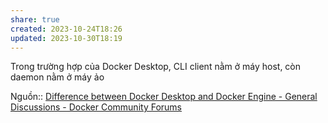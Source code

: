 ```yaml
---
share: true
created: 2023-10-24T18:26
updated: 2023-10-30T18:19
---
```

Trong trường hợp của Docker Desktop, CLI client nằm ở máy host, còn daemon nằm ở máy ảo

Nguồn:: [Difference between Docker Desktop and Docker Engine - General Discussions - Docker Community Forums](https://forums.docker.com/t/difference-between-docker-desktop-and-docker-engine/124612/2?u=ooker)
